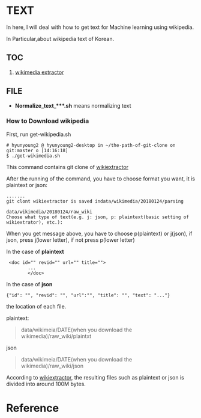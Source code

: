 # TEXT 

In here, I will deal with how to get text for Machine learning using wikipedia. 

In Particular,about wikipedia text of Korean. 

## TOC

 01. [wikimedia extractor](https://github.com/hyunyoung2/hyunyoung2_Machine_Learning/blob/master/Tutorial/Tensorflow/02.DataSetting/TEXT/01.Wikimedia_Extractor.ipynb)


## FILE 

 - **Normalize_text_\*\*\*.sh** means normalizing text 

### How to Download wikipedia 

 First, run get-wikipedia.sh
 
```shell
# hyunyoung2 @ hyunyoung2-desktop in ~/the-path-of-git-clone on git:master o [14:16:18] 
$ ./get-wikimedia.sh 
```

 This command contains git clone of [wikiextractor](https://github.com/attardi/wikiextractor)
 
 After the running of the command, you have to choose format you want, it is plaintext or json:

```shell
.......
git clont wikiextractor is saved indata/wikimedia/20180124/parsing

data/wikimedia/20180124/raw_wiki
Choose what type of text(e.g. j: json, p: plaintext(basic setting of wikiextrator), etc.): 
```

When you get message above, you have to choose p(plaintext) or j(json), if json, press j(lower letter), if not press p(lower letter)

 In the case of **plaintext**
 
```
 <doc id="" revid="" url="" title="">
        ...
        </doc>
```
 
  In the case of **json** 
  
```
{"id": "", "revid": "", "url":"", "title": "", "text": "..."}
```

the location of each file. 

plaintext:

> data/wikimeia/DATE(when you download the wikimedia)/raw_wiki/plaintxt

json

> data/wikimeia/DATE(when you download the wikimedia)/raw_wiki/json

According to [wikiextractor](https://github.com/attardi/wikiextractor), the resulting files such as plaintext or json is divided into around 100M bytes.


# Reference

